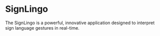 # SignLingo
The SignLingo is a powerful, innovative application designed to interpret sign language gestures in real-time. 
